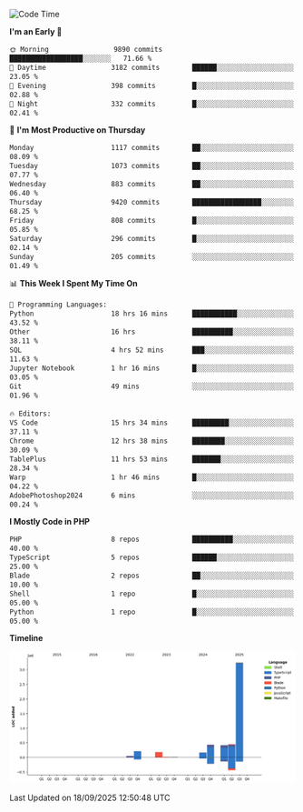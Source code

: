 <!--START_SECTION:waka-->
![Code Time](http://img.shields.io/badge/Code%20Time-4%2C199%20hrs%2032%20mins-blue)

**I'm an Early 🐤** 

```text
🌞 Morning                9890 commits        ██████████████████░░░░░░░   71.66 % 
🌆 Daytime                3182 commits        ██████░░░░░░░░░░░░░░░░░░░   23.05 % 
🌃 Evening                398 commits         █░░░░░░░░░░░░░░░░░░░░░░░░   02.88 % 
🌙 Night                  332 commits         █░░░░░░░░░░░░░░░░░░░░░░░░   02.41 % 
```
📅 **I'm Most Productive on Thursday** 

```text
Monday                   1117 commits        ██░░░░░░░░░░░░░░░░░░░░░░░   08.09 % 
Tuesday                  1073 commits        ██░░░░░░░░░░░░░░░░░░░░░░░   07.77 % 
Wednesday                883 commits         ██░░░░░░░░░░░░░░░░░░░░░░░   06.40 % 
Thursday                 9420 commits        █████████████████░░░░░░░░   68.25 % 
Friday                   808 commits         █░░░░░░░░░░░░░░░░░░░░░░░░   05.85 % 
Saturday                 296 commits         █░░░░░░░░░░░░░░░░░░░░░░░░   02.14 % 
Sunday                   205 commits         ░░░░░░░░░░░░░░░░░░░░░░░░░   01.49 % 
```


📊 **This Week I Spent My Time On** 

```text
💬 Programming Languages: 
Python                   18 hrs 16 mins      ███████████░░░░░░░░░░░░░░   43.52 % 
Other                    16 hrs              ██████████░░░░░░░░░░░░░░░   38.11 % 
SQL                      4 hrs 52 mins       ███░░░░░░░░░░░░░░░░░░░░░░   11.63 % 
Jupyter Notebook         1 hr 16 mins        █░░░░░░░░░░░░░░░░░░░░░░░░   03.05 % 
Git                      49 mins             ░░░░░░░░░░░░░░░░░░░░░░░░░   01.96 % 

🔥 Editors: 
VS Code                  15 hrs 34 mins      █████████░░░░░░░░░░░░░░░░   37.11 % 
Chrome                   12 hrs 38 mins      ████████░░░░░░░░░░░░░░░░░   30.09 % 
TablePlus                11 hrs 53 mins      ███████░░░░░░░░░░░░░░░░░░   28.34 % 
Warp                     1 hr 46 mins        █░░░░░░░░░░░░░░░░░░░░░░░░   04.22 % 
AdobePhotoshop2024       6 mins              ░░░░░░░░░░░░░░░░░░░░░░░░░   00.24 % 
```

**I Mostly Code in PHP** 

```text
PHP                      8 repos             ██████████░░░░░░░░░░░░░░░   40.00 % 
TypeScript               5 repos             ██████░░░░░░░░░░░░░░░░░░░   25.00 % 
Blade                    2 repos             ██░░░░░░░░░░░░░░░░░░░░░░░   10.00 % 
Shell                    1 repo              █░░░░░░░░░░░░░░░░░░░░░░░░   05.00 % 
Python                   1 repo              █░░░░░░░░░░░░░░░░░░░░░░░░   05.00 % 
```



**Timeline**

![Lines of Code chart](https://raw.githubusercontent.com/abrahamgreyson/abrahamgreyson/main/assets/bar_graph.png)


 Last Updated on 18/09/2025 12:50:48 UTC
<!--END_SECTION:waka-->
